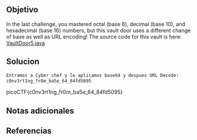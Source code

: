 ## Objetivo
In the last challenge, you mastered octal (base 8), decimal (base 10), and hexadecimal (base 16) numbers, but this vault door uses a different change of base as well as URL encoding! The source code for this vault is here: [VaultDoor5.java](https://jupiter.challenges.picoctf.org/static/9505cca05dc00fecead41106370ee619/VaultDoor5.java)
## Solucion
```bash
Entramos a Cyber chef y le aplicamos base64 y despues URL Decode:
c0nv3rt1ng_fr0m_ba5e_64_84fd5095

```
picoCTF{c0nv3rt1ng_fr0m_ba5e_64_84fd5095}
## Notas adicionales

## Referencias